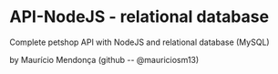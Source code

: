 # API-NodeJS - relational database
 Complete petshop API with NodeJS and relational database (MySQL)


by Maurício Mendonça (github -- @mauriciosm13)
